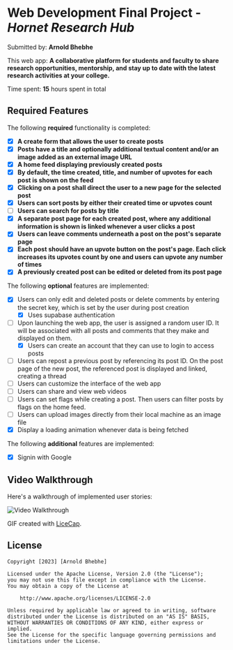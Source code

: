 # Web Development Final Project - _Hornet Research Hub_

Submitted by: **Arnold Bhebhe**

This web app: **A collaborative platform for students and faculty to share research opportunities, mentorship, and stay up to date with the latest research activities at your college.**

Time spent: **15** hours spent in total

## Required Features

The following **required** functionality is completed:

- [x] **A create form that allows the user to create posts**
- [x] **Posts have a title and optionally additional textual content and/or an image added as an external image URL**
- [x] **A home feed displaying previously created posts**
- [x] **By default, the time created, title, and number of upvotes for each post is shown on the feed**
- [x] **Clicking on a post shall direct the user to a new page for the selected post**
- [x] **Users can sort posts by either their created time or upvotes count**
- [ ] **Users can search for posts by title**
- [x] **A separate post page for each created post, where any additional information is shown is linked whenever a user clicks a post**
- [x] **Users can leave comments underneath a post on the post's separate page**
- [x] **Each post should have an upvote button on the post's page. Each click increases its upvotes count by one and users can upvote any number of times**
- [x] **A previously created post can be edited or deleted from its post page**

The following **optional** features are implemented:

- [x] Users can only edit and deleted posts or delete comments by entering the secret key, which is set by the user during post creation
    - [x] Uses supabase authentication
- [ ] Upon launching the web app, the user is assigned a random user ID. It will be associated with all posts and comments that they make and displayed on them.
    - [x] Users can create an account that they can use to login to access posts
- [ ] Users can repost a previous post by referencing its post ID. On the post page of the new post, the referenced post is displayed and linked, creating a thread
- [ ] Users can customize the interface of the web app
- [ ] Users can share and view web videos
- [ ] Users can set flags while creating a post. Then users can filter posts by flags on the home feed.
- [ ] Users can upload images directly from their local machine as an image file
- [x] Display a loading animation whenever data is being fetched

The following **additional** features are implemented:

- [x] Signin with Google 

## Video Walkthrough

Here's a walkthrough of implemented user stories:

<img src='https://github.com/SirArnoldB/Hornet-Research-Hub/blob/main/HornetResearchHub.gif' title='Video Walkthrough' width='' alt='Video Walkthrough' />

<!-- GIF tool you used! -->

GIF created with [LiceCap](http://www.cockos.com/licecap/).

## License

    Copyright [2023] [Arnold Bhebhe]

    Licensed under the Apache License, Version 2.0 (the "License");
    you may not use this file except in compliance with the License.
    You may obtain a copy of the License at

        http://www.apache.org/licenses/LICENSE-2.0

    Unless required by applicable law or agreed to in writing, software
    distributed under the License is distributed on an "AS IS" BASIS,
    WITHOUT WARRANTIES OR CONDITIONS OF ANY KIND, either express or implied.
    See the License for the specific language governing permissions and
    limitations under the License.
